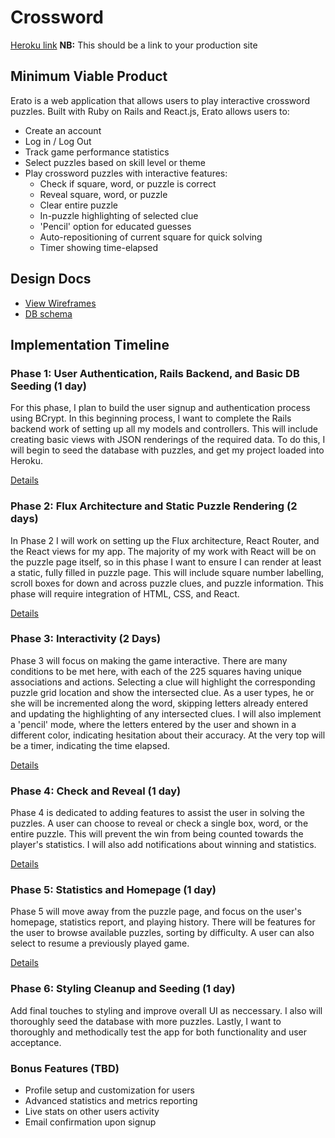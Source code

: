 # Crossword

[Heroku link][heroku] **NB:** This should be a link to your production site

[heroku]: http://www.herokuapp.com

## Minimum Viable Product

Erato is a web application that allows users to play interactive crossword puzzles.  Built with Ruby on Rails and React.js, Erato allows users to:

* Create an account
* Log in / Log Out
* Track game performance statistics
* Select puzzles based on skill level or theme
* Play crossword puzzles with interactive features:
  * Check if square, word, or puzzle is correct
  * Reveal square, word, or puzzle
  * Clear entire puzzle
  * In-puzzle highlighting of selected clue
  * 'Pencil' option for educated guesses
  * Auto-repositioning of current square for quick solving
  * Timer showing time-elapsed

## Design Docs
* [View Wireframes][view]
* [DB schema][schema]

[view]: ./docs/views.md
[schema]: ./docs/schema.md

## Implementation Timeline

### Phase 1: User Authentication, Rails Backend, and Basic DB Seeding (1 day)

For this phase, I plan to build the user signup and authentication process using BCrypt.  In this beginning process, I want to complete the Rails backend work of setting up all my models and controllers.  This will include creating basic views with JSON renderings of the required data.  To do this, I will begin to seed the database with puzzles, and get my project loaded into Heroku.

[Details][phase-one]


### Phase 2: Flux Architecture and Static Puzzle Rendering (2 days)

In Phase 2 I will work on setting up the Flux architecture, React Router, and the React views for my app.  The majority of my work with React will be on the puzzle page itself, so in this phase I want to ensure I can render at least a static, fully filled in puzzle page.  This will include square number labelling, scroll boxes for down and across puzzle clues, and puzzle information.  This phase will require integration of HTML, CSS, and React.  

[Details][phase-two]

### Phase 3: Interactivity (2 Days)

Phase 3 will focus on making the game interactive.  There are many conditions to be met here, with each of the 225 squares having unique associations and actions.  Selecting a clue will highlight the corresponding puzzle grid location and show the intersected clue.  As a user types, he or she will be incremented along the word, skipping letters already entered and updating the highlighting of any intersected clues.  I will also implement a 'pencil' mode, where the letters entered by the user and shown in a different color, indicating hesitation about their accuracy.  At the very top will be a timer, indicating the time elapsed.  

[Details][phase-three]

### Phase 4: Check and Reveal (1 day)

Phase 4 is dedicated to adding features to assist the user in solving the puzzles.  A user can choose to reveal or check a single box, word, or the entire puzzle.  This will prevent the win from being counted towards the player's statistics.  I will also add notifications about winning and statistics.  

[Details][phase-four]

### Phase 5: Statistics and Homepage (1 day)

Phase 5 will move away from the puzzle page, and focus on the user's homepage, statistics report, and playing history.  There will be features for the user to browse available puzzles, sorting by difficulty.  A user can also select to resume a previously played game.  

[Details][phase-five]

### Phase 6: Styling Cleanup and Seeding (1 day)

Add final touches to styling and improve overall UI as neccessary.  I also will thoroughly seed the database with more puzzles.  Lastly, I want to thoroughly and methodically test the app for both functionality and user acceptance.    


### Bonus Features (TBD)
* Profile setup and customization for users
* Advanced statistics and metrics reporting
* Live stats on other users activity
* Email confirmation upon signup

[phase-one]: ./docs/phases/phase1.md
[phase-two]: ./docs/phases/phase2.md
[phase-three]: ./docs/phases/phase3.md
[phase-four]: ./docs/phases/phase4.md
[phase-five]: ./docs/phases/phase5.md
